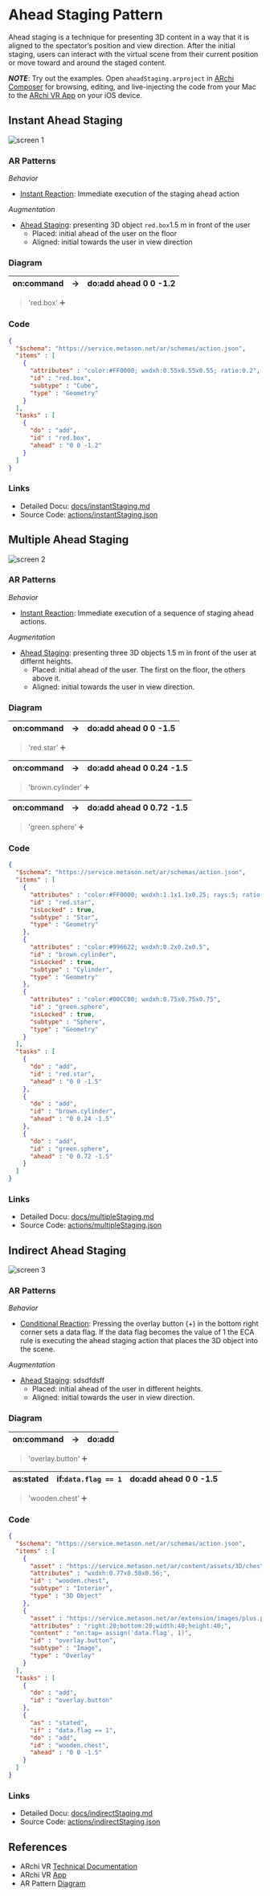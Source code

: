 # Ahead Staging Pattern

Ahead staging is a technique for presenting 3D content in a way that it is aligned to the spectator’s position and view direction. After the initial staging, users can interact with the virtual scene from their current position or move toward and around the staged content.

___NOTE___: Try out the examples. Open `aheadStaging.arproject` in [ARchi Composer]() for browsing, editing, and live-injecting the code from your Mac to the [ARchi VR App](https://archi.metason.net) on your iOS device.

## Instant Ahead Staging

![screen 1](docs/images/screen1.jpg)

### AR Patterns

_Behavior_
* [Instant Reaction](../../../behavioral-patterns/instant-reaction.md): Immediate execution of the staging ahead action

_Augmentation_
* [Ahead Staging](../../../augmentation-patterns/ahead-staging.md): presenting 3D object `red.box`1.5 m  in front of the user
  * Placed: initial ahead of the user on the floor
  * Aligned: initial towards the user in view direction 

### Diagram

 | on:command |  &rarr; | do:add ahead 0 0 -1.2 |
 |---|---|---|
> 'red.box' ➕

### Code

```json
{
  "$schema": "https://service.metason.net/ar/schemas/action.json",
  "items" : [
    {
      "attributes" : "color:#FF0000; wxdxh:0.55x0.55x0.55; ratio:0.2",
      "id" : "red.box",
      "subtype" : "Cube",
      "type" : "Geometry"
    }
  ],
  "tasks" : [
    {
      "do" : "add",
      "id" : "red.box",
      "ahead" : "0 0 -1.2"
    }
  ]
}
```

### Links

* Detailed Docu: [docs/instantStaging.md](docs/instantStaging.md)
* Source Code: [actions/instantStaging.json](actions/instantStaging.json)

## Multiple Ahead Staging

![screen 2](docs/images/screen2.jpg)

### AR Patterns

_Behavior_
* [Instant Reaction](../../../behavioral-patterns/instant-reaction.md): Immediate execution of a sequence of staging ahead actions.

_Augmentation_
* [Ahead Staging](../../../augmentation-patterns/ahead-staging.md): presenting three 3D objects 1.5 m in front of the user at differnt heights.
  * Placed: initial ahead of the user. The first on the floor, the others above it.
  * Aligned: initial towards the user in view direction. 

### Diagram

 | on:command |  &rarr; | do:add ahead 0 0 -1.5 |
 |---|---|---|
> 'red.star' ➕
 
 | on:command |  &rarr; | do:add ahead 0 0.24 -1.5 |
 |---|---|---|
> 'brown.cylinder' ➕
 
 | on:command |  &rarr; | do:add ahead 0 0.72 -1.5 |
 |---|---|---|
> 'green.sphere' ➕

### Code

```json
{
  "$schema": "https://service.metason.net/ar/schemas/action.json",
  "items" : [
    {
      "attributes" : "color:#FF0000; wxdxh:1.1x1.1x0.25; rays:5; ratio: 0.6",
      "id" : "red.star",
      "isLocked" : true,
      "subtype" : "Star",
      "type" : "Geometry"
    },
    {
      "attributes" : "color:#996622; wxdxh:0.2x0.2x0.5",
      "id" : "brown.cylinder",
      "isLocked" : true,
      "subtype" : "Cylinder",
      "type" : "Geometry"
    },
    {
      "attributes" : "color:#00CC00; wxdxh:0.75x0.75x0.75",
      "id" : "green.sphere",
      "isLocked" : true,
      "subtype" : "Sphere",
      "type" : "Geometry"
    }
  ],
  "tasks" : [
    {
      "do" : "add",
      "id" : "red.star",
      "ahead" : "0 0 -1.5"
    },
    {
      "do" : "add",
      "id" : "brown.cylinder",
      "ahead" : "0 0.24 -1.5"
    },
    {
      "do" : "add",
      "id" : "green.sphere",
      "ahead" : "0 0.72 -1.5"
    }
  ]
}
```

### Links

* Detailed Docu: [docs/multipleStaging.md](docs/multipleStaging.md)
* Source Code: [actions/multipleStaging.json](actions/multipleStaging.json)

## Indirect Ahead Staging

![screen 3](docs/images/screen3.jpg)

### AR Patterns

_Behavior_
* [Conditional Reaction](../../../behavioral-patterns/conditional-reaction.md): Pressing the overlay button (+) in the bottom right corner sets a data flag. If the data flag becomes the value of 1 the ECA rule is executing the ahead staging action that places the 3D object into the scene.

_Augmentation_
* [Ahead Staging](../../../augmentation-patterns/ahead-staging.md): sdsdfdsff
  * Placed: initial ahead of the user in different heights.
  * Aligned: initial towards the user in view direction.

### Diagram

 | on:command |  &rarr; | do:add |
 |---|---|---|
> 'overlay.button' ➕
 
 | as:stated | if:`data.flag == 1`| do:add ahead 0 0 -1.5 |
 |---|---|---|
> 'wooden.chest' ➕
 
### Code

```json
{
  "$schema": "https://service.metason.net/ar/schemas/action.json",
  "items" : [
    {
      "asset" : "https://service.metason.net/ar/content/assets/3D/chest.usdz",
      "attributes" : "wxdxh:0.77x0.58x0.56;",
      "id" : "wooden.chest",
      "subtype" : "Interior",
      "type" : "3D Object"
    },
    {
      "asset" : "https://service.metason.net/ar/extension/images/plus.png",
      "attributes" : "right:20;bottom:20;width:40;height:40;",
      "content" : "on:tap= assign('data.flag', 1)",
      "id" : "overlay.button",
      "subtype" : "Image",
      "type" : "Overlay"
    }
  ],
  "tasks" : [
    {
      "do" : "add",
      "id" : "overlay.button"
    },
    {
      "as" : "stated",
      "if" : "data.flag == 1",
      "do" : "add",
      "id" : "wooden.chest",
      "ahead" : "0 0 -1.5"
    }
  ]
}
```

### Links

* Detailed Docu: [docs/indirectStaging.md](docs/indirectStaging.md)
* Source Code: [actions/indirectStaging.json](actions/indirectStaging.json)

## References

- ARchi VR [Technical Documentation](https://service.metason.net/ar/docu/)
- ARchi VR [App](https://archi.metason.net)
- AR Pattern [Diagram](../../../diagram)
